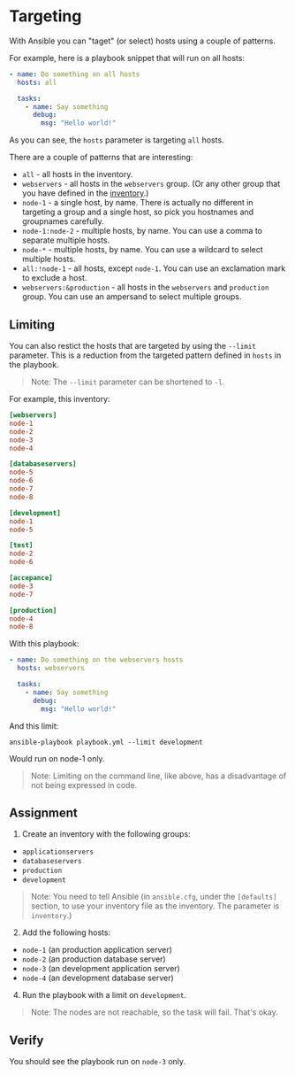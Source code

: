 # Targeting

With Ansible you can "taget" (or select) hosts using a couple of patterns.

For example, here is a playbook snippet that will run on all hosts:

```yaml
- name: Do something on all hosts
  hosts: all

  tasks:
    - name: Say something
      debug:
        msg: "Hello world!"
```

As you can see, the `hosts` parameter is targeting `all` hosts.

There are a couple of patterns that are interesting:

- `all` - all hosts in the inventory.
- `webservers` - all hosts in the `webservers` group. (Or any other group that you have defined in the [inventory](inventory).)
- `node-1` - a single host, by name. There is actually no different in targeting a group and a single host, so pick you hostnames and groupnames carefully.
- `node-1:node-2` - multiple hosts, by name. You can use a comma to separate multiple hosts.
- `node-*` - multiple hosts, by name. You can use a wildcard to select multiple hosts.
- `all:!node-1` - all hosts, except `node-1`. You can use an exclamation mark to exclude a host.
- `webservers:&production` - all hosts in the `webservers` and `production` group. You can use an ampersand to select multiple groups.

## Limiting

You can also restict the hosts that are targeted by using the `--limit` parameter. This is a reduction from the targeted pattern defined in `hosts` in the playbook.

> Note: The `--limit` parameter can be shortened to `-l`.

For example, this inventory:

```ini
[webservers]
node-1
node-2
node-3
node-4

[databaseservers]
node-5
node-6
node-7
node-8

[development]
node-1
node-5

[test]
node-2
node-6

[accepance]
node-3
node-7

[production]
node-4
node-8
```

With this playbook:

```yaml
- name: Do something on the webservers hosts
  hosts: webservers

  tasks:
    - name: Say something
      debug:
        msg: "Hello world!"
```

And this limit:

```shell
ansible-playbook playbook.yml --limit development
```

Would run on node-1 only.

> Note: Limiting on the command line, like above, has a disadvantage of not being expressed in code.

## Assignment

1. Create an inventory with the following groups:

- `applicationservers`
- `databaseservers`
- `production`
- `development`

> Note: You need to tell Ansible (in `ansible.cfg`, under the `[defaults]` section, to use your inventory file as the inventory. The parameter is `inventory`.)

2. Add the following hosts:

- `node-1` (an production application server)
- `node-2` (an production database server)
- `node-3` (an development application server)
- `node-4` (an development database server)

4. Run the playbook with a limit on `development`.

> Note: The nodes are not reachable, so the task will fail. That's okay.

## Verify

You should see the playbook run on `node-3` only.
